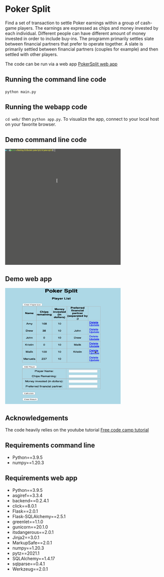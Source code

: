 # Poker Split
Find a set of transaction to settle Poker earnings within a group of cash-game players. The earnings are expressed as chips and money invested by each individual. Different people can have different amount of money invested in order to include buy-ins. The programm primarily settles slate between financial partners that prefer to operate together. A slate is primarily settled between financial partners (couples for example) and then settled with other players.

The code can be run via a web app [PokerSplit web app](https://pokersplit.herokuapp.com)

## Running the command line code
`python main.py`

## Running the webapp code
`cd web/` then `python app.py`. To visualize the app, connect to your local host on your favorite browser.


## Demo command line code

<img src="demo.gif" width="375" height="375"/>

## Demo web app

<img src="web/demo.gif" width="375" height="375"/>

## Acknowledgements
The code heavily relies on the youtube tutorial [Free code camp tutorial](https://www.youtube.com/watch?v=Z1RJmh_OqeA)

## Requirements command line
- Python==3.9.5
- numpy==1.20.3

## Requirements web app
- Python==3.9.5
- asgiref==3.3.4
- backend==0.2.4.1
- click==8.0.1
- Flask==2.0.1
- Flask-SQLAlchemy==2.5.1
- greenlet==1.1.0
- gunicorn==20.1.0
- itsdangerous==2.0.1
- Jinja2==3.0.1
- MarkupSafe==2.0.1
- numpy==1.20.3
- pytz==2021.1
- SQLAlchemy==1.4.17
- sqlparse==0.4.1
- Werkzeug==2.0.1






